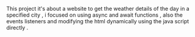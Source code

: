 This project it's about a website to get the weather details of the day in a specified city , 
i focused on using async and await functions , also the events listeners and modifying the html dynamically using the java script directly . 
